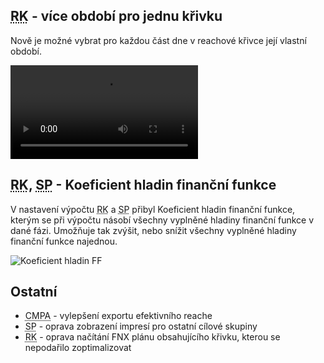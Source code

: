 ﻿---
categories: [fenix]
layout: fenix
---
## <abbr title="Reachové křivky">RK</abbr> - více období pro jednu křivku

Nově je možné vybrat pro každou část dne v reachové křivce její vlastní období.

<video src="{{site.url}}/data/vicobdobijednakrivka.mp4" type="video/mp4" controls>viceobdobijednakrivka</video>

## <abbr title="Reachové křivky">RK</abbr>, <abbr title="Strategický plán">SP</abbr> - Koeficient hladin finanční funkce

V nastavení výpočtu <abbr title="Reachové křivky">RK</abbr> a <abbr title="Strategický plán">SP</abbr> přibyl Koeficient hladin finanční funkce, kterým se při výpočtu násobí všechny vyplněné hladiny finanční funkce v dané fázi. Umožňuje tak zvýšit, nebo snížit všechny vyplněné hladiny finanční funkce najednou. 

![Koeficient hladin FF]({{site.url}}/data/koefhladin.png "Koeficient hladin FF")

 
## Ostatní
<ul>
<li><abbr title="Crossmediální postanalýza">CMPA</abbr> - vylepšení exportu efektivního reache</li>
<li><abbr title="Strategický plán">SP</abbr> - oprava zobrazení impresí pro ostatní cílové skupiny</li>
<li><abbr title="Reachové křivky">RK</abbr> - oprava načítání FNX plánu obsahujícího křivku, kterou se nepodařilo zoptimalizovat</li>
</ul>






 
